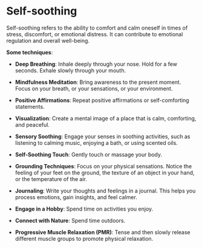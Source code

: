 <!--
source: gpt-3 + jph editing
tags: psychology treatments
-->

# Self-soothing

Self-soothing refers to the ability to comfort and calm oneself in times of stress, discomfort, or emotional distress. It can contribute to emotional regulation and overall well-being.

**Some techniques**:

* **Deep Breathing**: Inhale deeply through your nose. Hold for a few seconds. Exhale slowly through your mouth.

* **Mindfulness Meditation**: Bring awareness to the present moment. Focus on your breath, or your sensations, or your environment.

* **Positive Affirmations**: Repeat positive affirmations or self-comforting statements.

* **Visualization**: Create a mental image of a place that is calm, comforting, and peaceful.

* **Sensory Soothing**: Engage your senses in soothing activities, such as listening to calming music, enjoying a bath, or using scented oils.

* **Self-Soothing Touch**: Gently touch or massage your body.

* **Grounding Techniques**: Focus on your physical sensations. Notice the feeling of your feet on the ground, the texture of an object in your hand, or the temperature of the air.

* **Journaling**: Write your thoughts and feelings in a journal. This helps you process emotions, gain insights, and feel calmer.

* **Engage in a Hobby**: Spend time on activities you enjoy.

* **Connect with Nature**: Spend time outdoors.

* **Progressive Muscle Relaxation (PMR)**: Tense and then slowly release different muscle groups to promote physical relaxation.